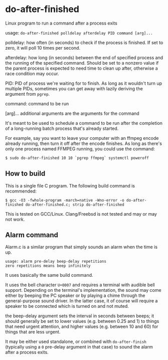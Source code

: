 # do-after-finished
Linux program to run a command after a process exits

usage: `do-after-finished polldelay afterdelay PID command [arg]...`

polldelay: how often (in seconds) to check if the process is finished. If set to zero, it will poll 10 times per second.

afterdelay: how long (in seconds) between the end of specified process and the running of the specified command. Should be set to a nonzero value if the parent process is expected to need time to clean up after, otherwise a race condition may occur.

PID: PID of process we're waiting for to finish. As long as it wouldn't turn up multiple PIDs, sometimes you can get away with lazily deriving the argument from `pgrep`.

command: command to be run

[arg]... additional arguments are the arguments for the command

It's meant to be used to schedule a command to be run after the completion of a long-running batch process that's already started. 

For example, say you want to leave your computer with an ffmpeg encode already running, then turn it off after the encode finishes. As long as there's only one process named FFMPEG running, you could use the command:

```bash
$ sudo do-after-finished 10 10 `pgrep ffmpeg` systemctl poweroff
```

## How to build

This is a single file C program. The following build command is recommended:

`$ gcc -O3 -fwhole-program -march=native -Wno-error -o do-after-finished do-after-finished.c; strip do-after-finished`

This is tested on GCC/Linux. Clang/Freebsd is not tested and may or may not work.

## Alarm command

Alarm.c is a similar program that simply sounds an alarm when the time is up.

```
usage: alarm pre-delay beep-delay repetitions
zero repetitions means beep infinitely
```
It uses basically the same build command.

It uses the bell character `U+0007` and requires a terminal with audible bell support. Depending on the terminal's implementation, the sound may come either by beeping the PC speaker or by playing a chime through the general-purpose sound driver. In the latter case, it of course will require a speaker to be connected which is turned on and not muted.

the beep-delay argument sets the interval in seconds between beeps; it should generally be set to lower values (e.g. between 0.25 and 1) to things that need urgent attention, and higher values (e.g. between 10 and 60) for things that are less urgent.

It may be either used standalone, or combined with `do-after-finish` (typically using a `0` pre-delay argument in that case) to sound the alarm after a process exits.
